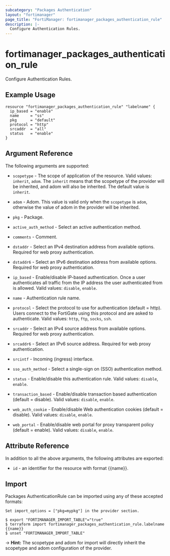 ```yaml
---
subcategory: "Packages Authentication"
layout: "fortimanager"
page_title: "FortiManager: fortimanager_packages_authentication_rule"
description: |-
  Configure Authentication Rules.
---
```


# fortimanager_packages_authentication_rule
Configure Authentication Rules.

## Example Usage

```hcl
resource "fortimanager_packages_authentication_rule" "labelname" {
  ip_based = "enable"
  name     = "ss"
  pkg      = "default"
  protocol = "http"
  srcaddr  = "all"
  status   = "enable"
}
```

## Argument Reference


The following arguments are supported:

* `scopetype` - The scope of application of the resource. Valid values: `inherit`, `adom`. The `inherit` means that the scopetype of the provider will be inherited, and adom will also be inherited. The default value is `inherit`.
* `adom` - Adom. This value is valid only when the `scopetype` is `adom`, otherwise the value of adom in the provider will be inherited.
* `pkg` - Package.

* `active_auth_method` - Select an active authentication method.
* `comments` - Comment.
* `dstaddr` - Select an IPv4 destination address from available options. Required for web proxy authentication.
* `dstaddr6` - Select an IPv6 destination address from available options. Required for web proxy authentication.
* `ip_based` - Enable/disable IP-based authentication. Once a user authenticates all traffic from the IP address the user authenticated from is allowed. Valid values: `disable`, `enable`.

* `name` - Authentication rule name.
* `protocol` - Select the protocol to use for authentication (default = http). Users connect to the FortiGate using this protocol and are asked to authenticate. Valid values: `http`, `ftp`, `socks`, `ssh`.

* `srcaddr` - Select an IPv4 source address from available options. Required for web proxy authentication.
* `srcaddr6` - Select an IPv6 source address. Required for web proxy authentication.
* `srcintf` - Incoming (ingress) interface.
* `sso_auth_method` - Select a single-sign on (SSO) authentication method.
* `status` - Enable/disable this authentication rule. Valid values: `disable`, `enable`.

* `transaction_based` - Enable/disable transaction based authentication (default = disable). Valid values: `disable`, `enable`.

* `web_auth_cookie` - Enable/disable Web authentication cookies (default = disable). Valid values: `disable`, `enable`.

* `web_portal` - Enable/disable web portal for proxy transparent policy (default = enable). Valid values: `disable`, `enable`.



## Attribute Reference

In addition to all the above arguments, the following attributes are exported:
* `id` - an identifier for the resource with format {{name}}.

## Import

Packages AuthenticationRule can be imported using any of these accepted formats:
```
Set import_options = ["pkg=mypkg"] in the provider section.

$ export "FORTIMANAGER_IMPORT_TABLE"="true"
$ terraform import fortimanager_packages_authentication_rule.labelname {{name}}
$ unset "FORTIMANAGER_IMPORT_TABLE"
```
-> **Hint:** The scopetype and adom for import will directly inherit the scopetype and adom configuration of the provider.
